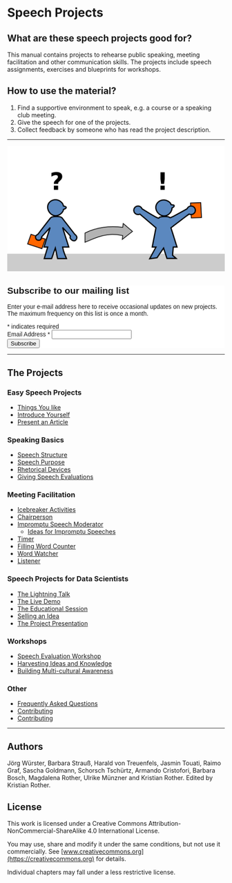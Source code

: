 
# Speech Projects

## What are these speech projects good for?

This manual contains projects to rehearse public speaking, meeting facilitation and other communication skills. The projects include speech assignments, exercises and blueprints for workshops.

## How to use the material?

1. Find a supportive environment to speak, e.g. a course or a speaking club meeting.
2. Give the speech for one of the projects.
3. Collect feedback by someone who has read the project description.

----

![](en/easy_speeches/easy_speeches.png)

<!-- Begin MailChimp Signup Form -->
<link href="//cdn-images.mailchimp.com/embedcode/classic-10_7.css" rel="stylesheet" type="text/css">
<style type="text/css">
	#mc_embed_signup{background:#fff; clear:left; font:14px Helvetica,Arial,sans-serif; }
	/* Add your own MailChimp form style overrides in your site stylesheet or in this style block.
	   We recommend moving this block and the preceding CSS link to the HEAD of your HTML file. */
</style>
<div id="mc_embed_signup">
<form action="//academis.us4.list-manage.com/subscribe/post?u=a6c762ea342839ee3bac14f2a&amp;id=9bae266dd1" method="post" id="mc-embedded-subscribe-form" name="mc-embedded-subscribe-form" class="validate" target="_blank" novalidate>
    <div id="mc_embed_signup_scroll">
	<h2>Subscribe to our mailing list</h2>
	<p>Enter your e-mail address here to receive occasional updates on new projects. The maximum frequency on this list is once a month. </p>
	
<div class="indicates-required"><span class="asterisk">*</span> indicates required</div>
<div class="mc-field-group">
	<label for="mce-EMAIL">Email Address  <span class="asterisk">*</span>
</label>
	<input type="email" value="" name="EMAIL" class="required email" id="mce-EMAIL">
</div>
	<div id="mce-responses" class="clear">
		<div class="response" id="mce-error-response" style="display:none"></div>
		<div class="response" id="mce-success-response" style="display:none"></div>
	</div>    <!-- real people should not fill this in and expect good things - do not remove this or risk form bot signups-->
    <div style="position: absolute; left: -5000px;" aria-hidden="true"><input type="text" name="b_a6c762ea342839ee3bac14f2a_9bae266dd1" tabindex="-1" value=""></div>
    <div class="clear"><input type="submit" value="Subscribe" name="subscribe" id="mc-embedded-subscribe" class="button"></div>
    </div>
</form>
</div>
<script type='text/javascript' src='//s3.amazonaws.com/downloads.mailchimp.com/js/mc-validate.js'></script><script type='text/javascript'>(function($) {window.fnames = new Array(); window.ftypes = new Array();fnames[0]='EMAIL';ftypes[0]='email';}(jQuery));var $mcj = jQuery.noConflict(true);</script>
<!--End mc_embed_signup-->

----

## The Projects

### Easy Speech Projects

* [Things You like](en/easy_speeches/things_you_like.md)
* [Introduce Yourself](en/easy_speeches/introduce_yourself.md)
* [Present an Article](en/easy_speeches/present_an_article.md)

### Speaking Basics

* [Speech Structure](en/speaking_basics/structure.md)
* [Speech Purpose](en/speaking_basics/speech_purpose.md)
* [Rhetorical Devices](en/speaking_basics/rhetorical_devices.md)
* [Giving Speech Evaluations](en/speaking_basics/evaluations.md)

### Meeting Facilitation

* [Icebreaker Activities](en/meeting_facilitation/icebreakers.md)
* [Chairperson](en/meeting_facilitation/chairperson.md)
* [Impromptu Speech Moderator](en/meeting_facilitation/impromptu_moderator.md)
  * [Ideas for Impromptu Speeches](en/meeting_facilitation/ideas_impromptu.md)
* [Timer](en/meeting_facilitation/timer.md)
* [Filling Word Counter](en/meeting_facilitation/filling_words.md)
* [Word Watcher](en/meeting_facilitation/word_watcher.md)
* [Listener](en/meeting_facilitation/listener.md)

### Speech Projects for Data Scientists

* [The Lightning Talk](en/data_speeches/lightning_talk.md)
* [The Live Demo](en/data_speeches/live_demo.md)
* [The Educational Session](en/data_speeches/educational_session.md)
* [Selling an Idea](en/data_speeches/selling_an_idea.md)
* [The Project Presentation](en/data_speeches/project_presentation.md)

### Workshops

* [Speech Evaluation Workshop](en/workshops/speech_evaluation.md)
* [Harvesting Ideas and Knowledge](en/workshops/harvesting_ideas.md)
* [Building Multi-cultural Awareness](en/multi_cultural_awareness/whats_your_position.md)


### Other

* [Frequently Asked Questions](en/faq.md)
* [Contributing](en/contributions.md)
* [Contributing](en/contributing.md)

----

## Authors

Jörg Würster, Barbara Strauß, Harald von Treuenfels, Jasmin Touati, Raimo Graf, Sascha Goldmann, Schorsch Tschürtz, Armando Cristofori, Barbara Bosch, Magdalena Rother, Ulrike Münzner and Kristian Rother. Edited by Kristian Rother.


## License

This work is licensed under a Creative Commons Attribution-NonCommercial-ShareAlike 4.0 International License. 

You may use, share and modify it under the same conditions, but not use it commercially. See [www.creativecommons.org](https://creativecommons.org) for details.

Individual chapters may fall under a less restrictive license.
